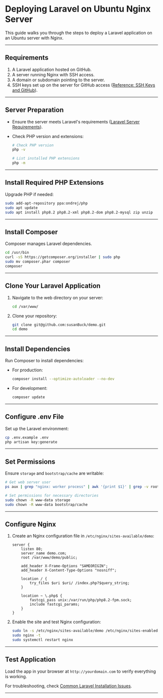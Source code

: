 
# Deploying Laravel on Ubuntu Nginx Server

This guide walks you through the steps to deploy a Laravel application on an Ubuntu server with Nginx.

---

## Requirements

1. A Laravel application hosted on GitHub.
2. A server running Nginx with SSH access.
3. A domain or subdomain pointing to the server.
4. SSH keys set up on the server for GitHub access ([Reference: SSH Keys and GitHub](https://codewithsusan.com/notes/ssh-keys-and-github)).

---

## Server Preparation

- Ensure the server meets Laravel's requirements ([Laravel Server Requirements](https://laravel.com/docs/deployment#server-requirements)).
- Check PHP version and extensions:

    ```bash
    # Check PHP version
    php -v

    # List installed PHP extensions
    php -m
    ```

---

## Install Required PHP Extensions

Upgrade PHP if needed:

```bash
sudo add-apt-repository ppa:ondrej/php
sudo apt update
sudo apt install php8.2 php8.2-xml php8.2-dom php8.2-mysql zip unzip
```

---

## Install Composer

Composer manages Laravel dependencies.

```bash
cd /usr/bin
curl -sS https://getcomposer.org/installer | sudo php
sudo mv composer.phar composer
composer
```

---

## Clone Your Laravel Application

1. Navigate to the web directory on your server:
    ```bash
    cd /var/www/
    ```
2. Clone your repository:
    ```bash
    git clone git@github.com:susanBuck/demo.git
    cd demo
    ```

---

## Install Dependencies

Run Composer to install dependencies:

- For production:
    ```bash
    composer install --optimize-autoloader --no-dev
    ```
- For development:
    ```bash
    composer update
    ```

---

## Configure .env File

Set up the Laravel environment:

```bash
cp .env.example .env
php artisan key:generate
```

---

## Set Permissions

Ensure `storage` and `bootstrap/cache` are writable:

```bash
# Get web server user
ps aux | grep "nginx: worker process" | awk '{print $1}' | grep -v root

# Set permissions for necessary directories
sudo chown -R www-data storage
sudo chown -R www-data bootstrap/cache
```

---

## Configure Nginx

1. Create an Nginx configuration file in `/etc/nginx/sites-available/demo`:

    ```nginx
    server {
        listen 80;
        server_name demo.com;
        root /var/www/demo/public;
        
        add_header X-Frame-Options "SAMEORIGIN";
        add_header X-Content-Type-Options "nosniff";
        
        location / {
            try_files $uri $uri/ /index.php?$query_string;
        }
        
        location ~ \.php$ {
            fastcgi_pass unix:/var/run/php/php8.2-fpm.sock;
            include fastcgi_params;
        }
    }
    ```

2. Enable the site and test Nginx configuration:

    ```bash
    sudo ln -s /etc/nginx/sites-available/demo /etc/nginx/sites-enabled
    sudo nginx -t
    sudo systemctl restart nginx
    ```

---

## Test Application

Load the app in your browser at `http://yourdomain.com` to verify everything is working.

For troubleshooting, check [Common Laravel Installation Issues](https://codewithsusan.com/notes/common-laravel-installation-issues).

---
